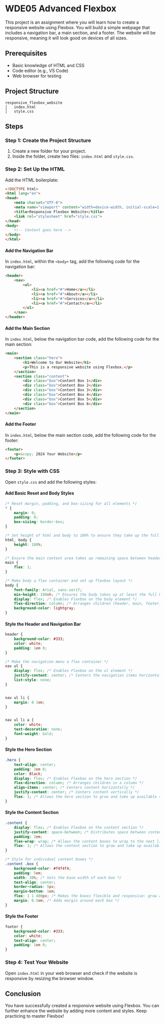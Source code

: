 
# WDE05 Advanced Flexbox

This project is an assignment where you will learn how to create a responsive website using Flexbox. You will build a simple webpage that includes a navigation bar, a main section, and a footer. The website will be responsive, meaning it will look good on devices of all sizes.

## Prerequisites

- Basic knowledge of HTML and CSS
- Code editor (e.g., VS Code)
- Web browser for testing

## Project Structure

```
responsive_flexbox_website
│   index.html
│   style.css
```

## Steps

### Step 1: Create the Project Structure

1. Create a new folder for your project.
2. Inside the folder, create two files: `index.html` and `style.css`.

### Step 2: Set Up the HTML

Add the HTML boilerplate:

```html
<!DOCTYPE html>
<html lang="en">
<head>
    <meta charset="UTF-8">
    <meta name="viewport" content="width=device-width, initial-scale=1.0">
    <title>Responsive Flexbox Website</title>
    <link rel="stylesheet" href="style.css">
</head>
<body>
    <!-- Content goes here -->
</body>
</html>
```

#### Add the Navigation Bar

In `index.html`, within the `<body>` tag, add the following code for the navigation bar:

```html
<header>
    <nav>
        <ul>
            <li><a href="#">Home</a></li>
            <li><a href="#">About</a></li>
            <li><a href="#">Services</a></li>
            <li><a href="#">Contact</a></li>
        </ul>
    </nav>
</header>
```

#### Add the Main Section

In `index.html`, below the navigation bar code, add the following code for the main section:

```html
<main>
    <section class="hero">
        <h1>Welcome to Our Website</h1>
        <p>This is a responsive website using Flexbox.</p>
    </section>
    <section class="content">
        <div class="box">Content Box 1</div>
        <div class="box">Content Box 2</div>
        <div class="box">Content Box 3</div>
        <div class="box">Content Box 4</div>
        <div class="box">Content Box 5</div>
        <div class="box">Content Box 6</div>
    </section>
</main>
```

#### Add the Footer

In `index.html`, below the main section code, add the following code for the footer:

```html
<footer>
    <p>&copy; 2024 Your Website</p>
</footer>
```

### Step 3: Style with CSS

Open `style.css` and add the following styles:

#### Add Basic Reset and Body Styles

```css
/* Reset margin, padding, and box-sizing for all elements */
* {
    margin: 0;
    padding: 0;
    box-sizing: border-box;
}

/* Set height of html and body to 100% to ensure they take up the full height of the viewport */
html, body {
    height: 100%;
}

/* Ensure the main content area takes up remaining space between header and footer */
main {
    flex: 1;
}

/* Make body a flex container and set up flexbox layout */
body {
    font-family: Arial, sans-serif;
    min-height: 100vh; /* Ensures the body takes up at least the full height of the viewport */
    display: flex; /* Enables Flexbox on the body element */
    flex-direction: column; /* Arranges children (header, main, footer) in a column */
    background-color: lightgray;
}
```

#### Style the Header and Navigation Bar

```css
header {
    background-color: #333;
    color: white;
    padding: 1em 0;
}

/* Make the navigation menu a flex container */
nav ul {
    display: flex; /* Enables Flexbox on the ul element */
    justify-content: center; /* Centers the navigation items horizontally */
    list-style: none;
}


nav ul li {
    margin: 0 1em;
}


nav ul li a {
    color: white;
    text-decoration: none;
    font-weight: bold;
}

```

#### Style the Hero Section

```css
.hero {
    text-align: center;
    padding: 2em 0;
    color: Black;
    display: flex; /* Enables Flexbox on the hero section */
    flex-direction: column; /* Arranges children in a column */
    align-items: center; /* Centers content horizontally */
    justify-content: center; /* Centers content vertically */
    flex: 1; /* Allows the hero section to grow and take up available space */
}
```

#### Style the Content Section

```css
.content {
    display: flex; /* Enables Flexbox on the content section */
    justify-content: space-between; /* Distributes space between content boxes */
    padding: 2em;
    flex-wrap: wrap; /* Allows the content boxes to wrap to the next line if needed */
    flex: 1; /* Allows the content section to grow and take up available space */
}

/* Style for individual content boxes */
.content .box {
    background-color: #f4f4f4;
    padding: 5em;
    width: 30%; /* Sets the base width of each box */
    text-align: center;
    border-radius: 5px;
    margin-bottom: 1em;
    flex: 1 1 400px; /* Makes the boxes flexible and responsive: grow and shrink, with a minimum width of 400px */
    margin: 0.5em; /* Adds margin around each box */
}
```

#### Style the Footer

```css
footer {
    background-color: #333;
    color: white;
    text-align: center;
    padding: 1em 0;
}
```


### Step 4: Test Your Website

Open `index.html` in your web browser and check if the website is responsive by resizing the browser window.

## Conclusion

You have successfully created a responsive website using Flexbox. You can further enhance the website by adding more content and styles. Keep practicing to master Flexbox!
